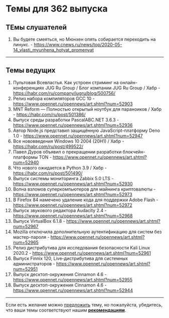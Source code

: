# Темы для 362 выпуска

##  ТЕмы слушателей

1. Вы будете смеяться, но Мюнхен опять собирается переходить на линукс. - https://www.cnews.ru/news/top/2020-05-14_vlasti_myunhena_hotyat_promenyat

---

## Темы ведущих

1. Пультовая Всевластья. Как устроен стриминг на онлайн-конференциях JUG Ru Group / Блог компании JUG Ru Group / Хабр - https://habr.com/ru/company/jugru/blog/500756/
1. Релиз набора компиляторов GCC 10 - https://www.opennet.ru/opennews/art.shtml?num=52903
1. MNT Reform — Полностью открытый ноутбук для параноиков / Хабр - https://habr.com/ru/post/501386/
1. Выпуск среды разработки PascalABC.NET 3.6.3 - https://www.opennet.ru/opennews/art.shtml?num=52936
1. Автор Node.js представил защищённую JavaScript-платформу Deno 1.0 - https://www.opennet.ru/opennews/art.shtml?num=52947
1. Все нововведения Windows 10 2004 (20H1) / Хабр - https://habr.com/ru/post/499522/
1. Павел Дуров объявил о прекращении разработки блокчейн-платформы TON - https://www.opennet.ru/opennews/art.shtml?num=52940
1. Что нового ожидается в Python 3.9 / Хабр - https://habr.com/ru/post/501490/
1. Выпуск системы мониторинга Zabbix 5.0 LTS - https://www.opennet.ru/opennews/art.shtml?num=52930
1. Волна взломов суперкомпьютеров для майнинга криптовалюты - https://www.opennet.ru/opennews/art.shtml?num=52973
1. В Firefox 84 намечено удаление кода для поддержки Adobe Flash - https://www.opennet.ru/opennews/art.shtml?num=52972
1. Выпуск звукового редактора Audacity 2.4 - https://www.opennet.ru/opennews/art.shtml?num=52968
1. Выпуск VirtualBox 6.1.8 - https://www.opennet.ru/opennews/art.shtml?num=52967
1. Mozilla отключила дополнительную аутентификацию для систем без мастер-пароля - https://www.opennet.ru/opennews/art.shtml?num=52965
1. Релиз дистрибутива для исследования безопасности Kali Linux 2020.2 - https://www.opennet.ru/opennews/art.shtml?num=52961
1. Выпуск Finnix 120, Live-дистрибутива для системных администраторов - https://www.opennet.ru/opennews/art.shtml?num=52951
1. Выпуск десктоп-окружения Cinnamon 4.6 - https://www.opennet.ru/opennews/art.shtml?num=52955
1. Выпуск десктоп-окружения Cinnamon 4.6 - https://www.opennet.ru/opennews/art.shtml?num=52944

---

Если есть желание можно [предложить](themes_from_listeners.md) тему, но пожалуйста, убедитесь, что ваши темы соответствуют нашим **[рекомендациям](Recommendations_for_the_proposed_topics.md)**.
